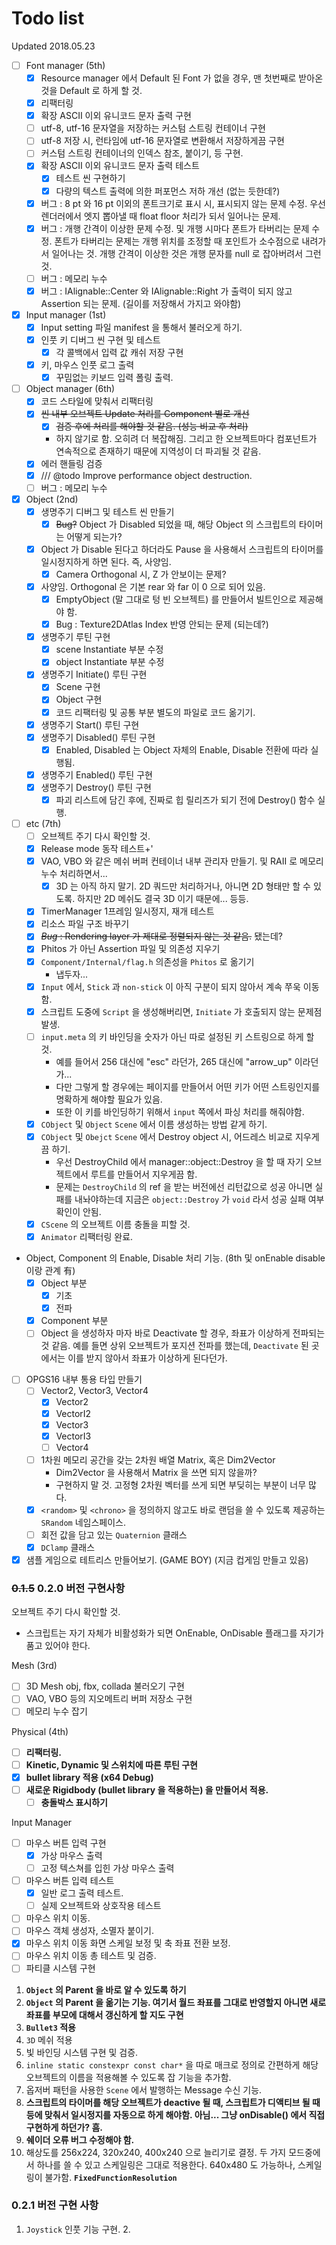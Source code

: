 # Todo list

Updated 2018.05.23

- [ ] Font manager (5th)
  - [x] Resource manager 에서 Default 된 Font 가 없을 경우, 맨 첫번째로 받아온 것을 Default 로 하게 할 것.
  - [x] 리팩터링
  - [x] 확장 ASCII 이외 유니코드 문자 출력 구현
  - [ ] utf-8, utf-16 문자열을 저장하는 커스텀 스트링 컨테이너 구현
  - [ ] utf-8 저장 시, 런타임에 utf-16 문자열로 변환해서 저장하게끔 구현
  - [ ] 커스텀 스트링 컨테이너의 인덱스 참조, 붙이기, 등 구현.
  - [x] 확장 ASCII 이외 유니코드 문자 출력 테스트
    - [x] 테스트 씬 구현하기
    - [x] 다량의 텍스트 출력에 의한 퍼포먼스 저하 개선 (없는 듯한데?)
  - [x] 버그 : 8 pt 와 16 pt 이외의 폰트크기로 표시 시, 표시되지 않는 문제 수정. 우선 렌더러에서 엣지 뽑아낼 때 float floor 처리가 되서 일어나는 문제.
  - [x] 버그 : 개행 간격이 이상한 문제 수정. 및 개행 시마다 폰트가 타버리는 문제 수정. 폰트가 타버리는 문제는 개행 위치를 조정할 때 포인트가 소수점으로 내려가서 일어나는 것. 개행 간격이 이상한 것은 개행 문자를 null 로 잡아버려서 그런 것.
  - [ ] 버그 : 메모리 누수
  - [x] 버그 : IAlignable::Center 와 IAlignable::Right 가 출력이 되지 않고 Assertion 되는 문제. (길이를 저장해서 가지고 와야함)
- [x] Input manager (1st)
  - [x] Input setting 파일 manifest 을 통해서 불러오게 하기.
  - [x] 인풋 키 디버그 씬 구현 및 테스트
    - [x] 각 콜백에서 입력 값 캐쉬 저장 구현
  - [x] 키, 마우스 인풋 로그 출력
    - [x] 꾸밈없는 키보드 입력 폴링 출력.
- [ ] Object manager (6th)
  - [x] 코드 스타일에 맞춰서 리팩터링
  - [x] ~~씬 내부 오브젝트 Update 처리를 Component 별로 개선~~
    - [x] ~~검증 후에 처리를 해야할 것 같음. (성능 비교 후 처리)~~
    - 하지 않기로 함. 오히려 더 복잡해짐. 그리고 한 오브젝트마다 컴포넌트가 연속적으로 존재하기 때문에 지역성이 더 파괴될 것 같음.
  - [x] 에러 핸들링 검증
  - [x] /// @todo Improve performance object destruction.
  - [ ] 버그 : 메모리 누수
- [x] Object (2nd)
  - [x] 생명주기 디버그 및 테스트 씬 만들기
    - [x] ~~Bug?~~ Object 가 Disabled 되었을 때, 해당 Object 의 스크립트의 타이머는 어떻게 되는가?
  - [x] Object 가 Disable 된다고 하더라도 Pause 을 사용해서 스크립트의 타이머를 일시정지하게 하면 된다.  즉, 사양임.
    - [x] Camera Orthogonal 시, Z 가 안보이는 문제?
  - [x] 사양임. Orthogonal 은 기본 rear 와 far 이 0 으로 되어 있음.
    - [x] EmptyObject (말 그대로 텅 빈 오브젝트) 를 만들어서 빌트인으로 제공해야 함.
    - [x] Bug : Texture2DAtlas Index 반영 안되는 문제 (되는데?)
  - [x] 생명주기 루틴 구현
    - [x] scene Instantiate 부분 수정
    - [x] object Instantiate 부분 수정
  - [x] 생명주기 Initiate() 루틴 구현
    - [x] Scene 구현
    - [x] Object 구현
    - [x] 코드 리팩터링 및 공통 부분 별도의 파일로 코드 옮기기.
  - [x] 생명주기 Start() 루틴 구현
  - [x] 생명주기 Disabled() 루틴 구현
    - [x] Enabled, Disabled 는 Object 자체의 Enable, Disable 전환에 따라 실행됨.
  - [x] 생명주기 Enabled() 루틴 구현
  - [x] 생명주기 Destroy() 루틴 구현
    - [x] 파괴 리스트에 담긴 후에, 진짜로 힙 릴리즈가 되기 전에 Destroy() 함수 실행.
- [ ] etc (7th)
  - [ ] 오브젝트 주기 다시 확인할 것.
  - [x] Release mode 동작 테스트+'
  - [x] VAO, VBO 와 같은 메쉬 버퍼 컨테이너 내부 관리자 만들기. 및 RAII 로 메모리 누수 처리하면서...
    - [x] 3D 는 아직 하지 말기. 2D 쿼드만 처리하거나, 아니면 2D 형태만 할 수 있도록. 하지만 2D 메쉬도 결국 3D 이기 때문에... 등등.
  - [x] TimerManager 1프레임 일시정지, 재개 테스트
  - [x] 리소스 파일 구조 바꾸기
  - [x] ~~*Bug* : Rendering layer 가 제대로 정렬되지 않는 것 같음.~~ 됐는데?
  - [x] Phitos 가 아닌 Assertion 파일 및 의존성 지우기
  - [x] `Component/Internal/flag.h` 의존성을 `Phitos` 로 옮기기
    - 냅두자...
  - [x] `Input` 에서, `Stick` 과 `non-stick` 이 아직 구분이 되지 않아서 계속 쭈욱 이동함.
  - [x] 스크립트 도중에 `Script` 을 생성해버리면, `Initiate` 가 호출되지 않는 문제점 발생.
  - [ ] `input.meta` 의 키 바인딩을 숫자가 아닌 따로 설정된 키 스트링으로 하게 할 것.
    - 예를 들어서 256 대신에 "esc" 라던가, 265 대신에 "arrow_up" 이라던가...
    - 다만 그렇게 할 경우에는 페이지를 만들어서 어떤 키가 어떤 스트링인지를 명확하게 해야할 필요가 있음.
    - 또한 이 키를 바인딩하기 위해서 `input` 쪽에서 파싱 처리를 해줘야함.
  - [x] `CObject` 및 `Object` `Scene` 에서 이름 생성하는 방법 같게 하기.
  - [x] `CObject` 및 `Obejct` `Scene` 에서 Destroy object 시, 어드레스 비교로 지우게 끔 하기.
    - 우선 DestroyChild 에서 manager::object::Destroy 을 할 때 자기 오브젝트에서 루트를 만들어서 지우게끔 함.
    - 문제는 `DestroyChild` 의 ref 을 받는 버전에선 리턴값으로 성공 아니면 실패를 내놔야하는데 지금은 `object::Destroy` 가 `void` 라서 성공 실패 여부 확인이 안됨.
  - [x] `CScene` 의 오브젝트 이름 충돌을 피할 것.
  - [x] `Animator` 리팩터링 완료.
- Object, Component 의 Enable, Disable 처리 기능. (8th 및 onEnable disable 이랑 관계 有)
  - [x] Object 부분
    - [x] 기초
    - [x] 전파
  - [x] Component 부분
  - [ ] Object 을 생성하자 마자 바로 Deactivate 할 경우, 좌표가 이상하게 전파되는 것 같음. 예를 들면 상위 오브젝트가 포지션 전파를 했는데, `Deactivate` 된 곳에서는 이를 받지 않아서 좌표가 이상하게 된다던가.
- [ ] OPGS16 내부 통용 타입 만들기
  - [ ] Vector2, Vector3, Vector4
    - [x] Vector2
    - [x] VectorI2
    - [x] Vector3
    - [x] VectorI3
    - [ ] Vector4
  - [ ] 1차원 메모리 공간을 갖는 2차원 배열 Matrix, 혹은 Dim2Vector
    - Dim2Vector 을 사용해서 Matrix 을 쓰면 되지 않을까?
    - 구현하지 말 것. 고정형 2차원 벡터를 쓰게 되면 부딪히는 부분이 너무 많다.
  - [x] `<random>` 및 `<chrono>`  을 정의하지 않고도 바로 랜덤을 쓸 수 있도록 제공하는 `SRandom` 네임스페이스.
  - [ ] 회전 값을 담고 있는 `Quaternion` 클래스
  - [x] `DClamp` 클래스
- [x] 샘플 게임으로 테트리스 만들어보기. (GAME BOY) (지금 컵게임 만들고 있음)

### ~~0.1.5~~ 0.2.0 버전 구현사항

오브젝트 주기 다시 확인할 것.

* 스크립트는 자기 자체가 비활성화가 되면 OnEnable, OnDisable 플래그를 자기가 품고 있어야 한다.

Mesh (3rd)

- [ ] 3D Mesh obj, fbx, collada 불러오기 구현
- [ ] VAO, VBO 등의 지오메트리 버퍼 저장소 구현
- [ ] 메모리 누수 잡기

Physical (4th)

- [ ] **리팩터링.**
- [ ] **Kinetic, Dynamic 및 스위치에 따른 루틴 구현**
- [x] **bullet library 적용 (x64 Debug)**
- [ ] **새로운 Rigidbody (bullet library 을 적용하는) 을 만들어서 적용.**
  - [ ] **충돌박스 표시하기**

Input Manager

- [ ] 마우스 버튼 입력 구현
  - [x] 가상 마우스 출력
  - [ ] 고정 텍스쳐를 입힌 가상 마우스 출력
- [ ] 마우스 버튼 입력 테스트
  - [x] 일반 로그 출력 테스트.
  - [ ] 실제 오브젝트와 상호작용 테스트
- [ ] 마우스 위치 이동.
- [ ] 마우스 객체 생성자, 소멸자 붙이기.
- [x] 마우스 위치 이동 화면 스케일 보정 및 축 좌표 전환 보정.
- [ ] 마우스 위치 이동 총 테스트 및 검증.
- [ ] 파티클 시스템 구현

1. **`Object` 의 Parent 을 바로 알 수 있도록 하기**
2. **`Object` 의 Parent 을 옮기는 기능. 여기서 월드 좌표를 그대로 반영할지 아니면 새로 좌표를 부모에 대해서 갱신하게 할 지도 구현**
3. **`Bullet3` 적용**
4. `3D` 메쉬 적용
5. 빛 바인딩 시스템 구현 및 검증.
6. `inline static constexpr const char*` 을 따로 매크로 정의로 간편하게 해당 오브젝트의 이름을 적용해볼 수 있도록 잡 기능을 추가함.
7. 옵저버 패턴을 사용한 `Scene` 에서 발행하는 Message 수신 기능.
8. **스크립트의 타이머를 해당 오브젝트가 deactive 될 때, 스크립트가 디액티브 될 때 등에 맞춰서 일시정지를 자동으로 하게 해야함. 아님... 그냥 onDisable() 에서 직접 구현하게 하던가? 흠.**
9. **쉐이더 오류 버그 수정해야 함.**
10. 해상도를 256x224, 320x240, 400x240 으로 늘리기로 결정. 두 가지 모드중에서 하나를 쓸 수 있고 스케일링은 그대로 적용한다. 640x480 도 가능하나, 스케일링이 불가함. **`FixedFunctionResolution`**

### 0.2.1 버전 구현 사항

1. `Joystick` 인풋 기능 구현.
   2. 